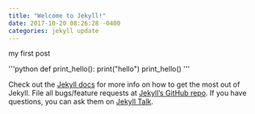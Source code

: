 ```yaml
---
title: "Welcome to Jekyll!"
date: 2017-10-20 08:26:28 -0400
categories: jekyll update
---
```


my first post

'''python
def print_hello():
  print("hello")
print_hello()
'''

Check out the [Jekyll docs][jekyll-docs] for more info on how to get the most out of Jekyll. File all bugs/feature requests at [Jekyll’s GitHub repo][jekyll-gh]. If you have questions, you can ask them on [Jekyll Talk][jekyll-talk].

[jekyll-docs]: https://jekyllrb.com/docs/home
[jekyll-gh]:   https://github.com/jekyll/jekyll
[jekyll-talk]: https://talk.jekyllrb.com/
